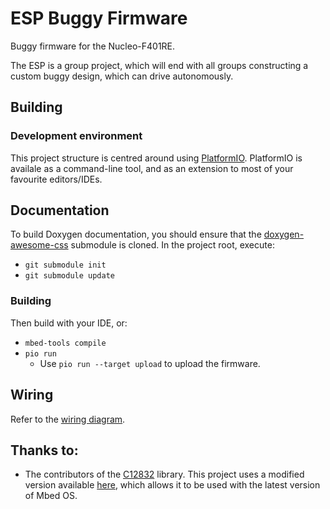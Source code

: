 # ESP Buggy Firmware

Buggy firmware for the Nucleo-F401RE.

The ESP is a group project, which will end with all groups constructing
a custom buggy design, which can drive autonomously.
## Building

### Development environment

This project structure is centred around using [PlatformIO](https://platformio.org). PlatformIO is availale
as a command-line tool, and as an extension to most of your favourite editors/IDEs.

## Documentation

To build Doxygen documentation, you should ensure that the [doxygen-awesome-css](https://github.com/jothepro/doxygen-awesome-css)
submodule is cloned. In the project root, execute:
- `git submodule init`
- `git submodule update`

### Building

Then build with your IDE, or:
- `mbed-tools compile`
- `pio run`
    - Use `pio run --target upload` to upload the firmware.

## Wiring

Refer to the [wiring diagram](https://github.com/embedded-systems-30/wiring-diagram).

## Thanks to:

- The contributors of the [C12832](https://os.mbed.com/teams/components/code/C12832/) library.
This project uses a modified version available [here](https://github.com/cinnamondev/C12832/tree/mbedOS-6), which allows it to be used with the latest version of Mbed OS.

